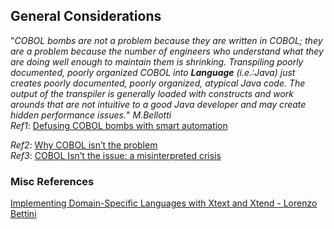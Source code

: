 
## General Considerations  
<!-- Introducción a las consideraciones generales. -->

"_COBOL bombs are not a problem because they are written in COBOL; they are a problem because the number of engineers who understand what they are doing well enough to maintain them is shrinking. Transpiling poorly documented, poorly organized COBOL into **Language** (i.e.:Java) just creates poorly documented, poorly organized, atypical Java code. The output of the transpiler is generally loaded with constructs and work arounds that are not intuitive to a good Java developer and may create hidden performance issues._" *M.Bellotti*  
_Ref1_: [Defusing COBOL bombs with smart automation](https://medium.com/the-technical-archaeologist/defusing-cobol-bombs-with-smart-automation-9b24f81b5da4)

_Ref2_: [Why COBOL isn’t the problem](https://www.lucidchart.com/techblog/2020/11/13/why-cobol-isnt-the-problem/)  
_Ref3_: [COBOL Isn’t the issue: a misinterpreted crisis](https://hackaday.com/2020/04/20/cobol-isnt-the-issue-a-misinterpreted-crisis/)


### Misc References
[Implementing Domain-Specific Languages with Xtext and Xtend - Lorenzo Bettini](https://www.amazon.com/-/es/Lorenzo-Bettini/dp/1786464969)  
